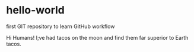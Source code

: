 # hello-world
first GIT repository to learn GitHub workflow

Hi Humans!
I;ve had tacos on the moon and find them far superior to Earth tacos.
